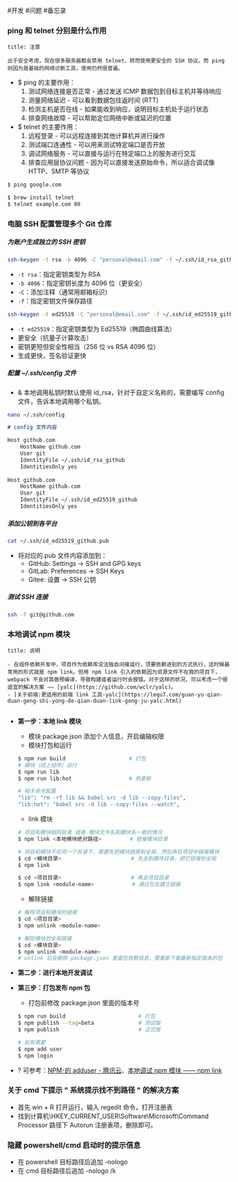 #开发 #问题 #备忘录

### ping 和 telnet 分别是什么作用

```ad-danger
title: 注意

出于安全考虑，现在很多服务器都会禁用 telnet，转而使用更安全的 SSH 协议。而 ping 则因为是基础的网络诊断工具，使用仍然很普遍。
```

- $ ping 的主要作用：
	1. 测试网络连接是否正常 - 通过发送 ICMP 数据包到目标主机并等待响应
	2. 测量网络延迟 - 可以看到数据包往返时间 (RTT)
	3. 检测主机是否在线 - 如果能收到响应，说明目标主机处于运行状态
	4. 排查网络故障 - 可以帮助定位网络中断或延迟的位置
- $ telnet 的主要作用：
	1. 远程登录 - 可以远程连接到其他计算机并进行操作
	2. 测试端口连通性 - 可以用来测试特定端口是否开放
	3. 调试网络服务 - 可以直接与运行在特定端口上的服务进行交互
	4. 排查应用层协议问题 - 因为可以直接发送原始命令，所以适合调试像 HTTP、SMTP 等协议

```sh
$ ping google.com

$ brew install telnet
$ telnet example.com 80
```

### 电脑 SSH 配置管理多个 Git 仓库

##### 为账户生成独立的 SSH 密钥

```sh
ssh-keygen -t rsa -b 4096 -C "personal@email.com" -f ~/.ssh/id_rsa_github
```

- `-t rsa`：指定密钥类型为 RSA
- `-b 4096`：指定密钥长度为 4096 位（更安全）
- `-C`：添加注释（通常用邮箱标识）
- `-f`：指定密钥文件保存路径

```sh
ssh-keygen -t ed25519 -C "personal@email.com" -f ~/.ssh/id_ed25519_github
```

- `-t ed25519`：指定密钥类型为 Ed25519（椭圆曲线算法）
- 更安全（抗量子计算攻击）
- 密钥更短但安全性相当（256 位 vs RSA 4096 位）
- 生成更快，签名验证更快

##### 配置 ~/.ssh/config 文件

- & 本地调用私钥时默认使用 id_rsa，针对于自定义名称的，需要编写 config 文件，告诉本地调用哪个私钥。

```sh
nano ~/.ssh/config
```

```md
# config 文件内容

Host github.com
	HostName github.com
	User git
	IdentityFile ~/.ssh/id_rsa_github
	IdentitiesOnly yes
	
Host github.com
	HostName github.com
	User git
	IdentityFile ~/.ssh/id_ed25519_github
	IdentitiesOnly yes
```

##### 添加公钥到各平台

```sh
cat ~/.ssh/id_ed25519_github.pub
```

- 将对应的.pub 文件内容添加到：
	- GitHub: Settings → SSH and GPG keys
	- GitLab: Preferences → SSH Keys
	- Gitee: 设置 → SSH 公钥

##### 测试 SSH 连接

```sh
ssh -T git@github.com
```

### 本地调试 npm 模块

```ad-info
title: 说明

- 在组件依赖开发中，项目作为依赖库没法独自间接运行，须要依赖进别的方式执行，这时候最常用的形式就是 npm link。但用 npm link 引入的依赖因为资源文件不在我的项目下，webpack 不会对其做预编译，导致构建或者运行时会报错。对于这样的状况，可以考虑一个很适宜的解决方案 —— [yalc](https://github.com/wclr/yalc)。
- [关于前端:更适用的前端 link 工具-yalc](https://lequ7.com/guan-yu-qian-duan-geng-shi-yong-de-qian-duan-link-gong-ju-yalc.html)


```

- **第一步：本地 link 模块**
  - 模块 package.json 添加个人信息，开启编辑权限
  - 模块打包和运行

  ```sh
  $ npm run build                    # 打包
  # 模块（线上组件）运行
  $ npm run lib
  $ npm run lib:hot                  # 热更新

  # 相关命令配置
  "lib": "rm -rf lib && babel src -d lib --copy-files",
  "lib:hot": "babel src -d lib --copy-files --watch",
  ```

  - link 模块

  ```sh
  # 项目和模块相同目录 或者 模块文件名和模块名一致的情况
  $ npm link <本地模块绝对路径>         # 链接模块目录

  # 项目和模块不在同一个目录下，需要先把模块链接到全局，然后再在项目中链接模块
  $ cd <模块目录>                      # 先去到模块目录，把它链接到全局
  $ npm link

  $ cd <项目目录>                      # 再去项目目录
  $ npm link <module-name>            # 通过包名建立链接
  ```

  - 解除链接

  ```sh
  # 解除项目和模块的链接
  $ cd <项目目录>
  $ npm unlink <module-name>

  # 解除模块的全局链接
  $ cd <模块目录>
  $ npm unlink <module-name>
  # unlink 后会删除 package.json 里面包依赖信息，需重新下载最新指定版本的包
  ```

- **第二步：进行本地开发调试**
- **第三步：打包发布 npm 包**
  - 打包前修改 package.json 里面的版本号

  ```sh
  $ npm run build                       # 打包
  $ npm publish --tag=beta              # 测试版
  $ npm publish                         # 正式版

  # 如有需要
  $ npm add user
  $ npm login
  ```

- ? 可参考：[NPM-的 adduser - 腾讯云](https://cloud.tencent.com/developer/section/1490273)、[本地调试 npm 模块 —— npm link](https://www.jianshu.com/p/82076fc481a6)

### 关于 cmd 下提示 " 系统提示找不到路径 " 的解决方案

- 首先 win + R 打开运行，输入 regedit 命令，打开注册表
- 找到计算机\HKEY_CURRENT_USER\Software\Microsoft\Command Processor 路径下 Autorun 注册表项，删除即可。

### 隐藏 powershell/cmd 启动时的提示信息

- 在 powershell 目标路径后追加 -nologo
- 在 cmd 目标路径后追加 -nologo /k
